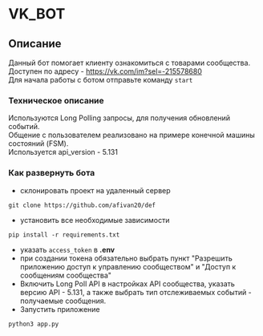 # VK_BOT

## Описание
Данный бот помогает клиенту ознакомиться с товарами сообщества.<br>
Доступен по адресу - https://vk.com/im?sel=-215578680<br>
Для начала работы с ботом отправьте команду `start`

### Техническое описание 
Используются Long Polling запросы, для получения обновлений событий. <br>
Общение с пользователем реализовано на примере конечной машины состояний (FSM).<br>
Используется api_version - 5.131 

### Как развернуть бота

- склонировать проект на удаленный сервер
```
git clone https://github.com/afivan20/def
```
- установить все необходимые зависимости
```
pip install -r requirements.txt
```
- указать `access_token` в <b>.env</b>
- при создании токена обязательно выбрать пункт "Разрешить приложению доступ к управлению сообществом" и "Доступ к сообщениям сообщества"
- Включить Long Poll API в настройках API сообщества, указать версию API - 5.131, а также выбрать тип отслеживаемых событий - получаемые сообщения.
- Запустить приложение 
```
python3 app.py
```
